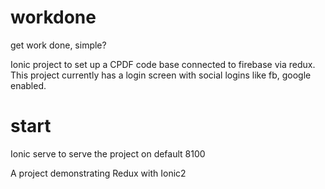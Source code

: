 # workdone
get work done, simple?

Ionic project to set up a CPDF code base connected to firebase via redux. This project currently has a login screen with social logins like fb, google enabled.

# start
Ionic serve to serve the project on default 8100

A project demonstrating Redux with Ionic2 
